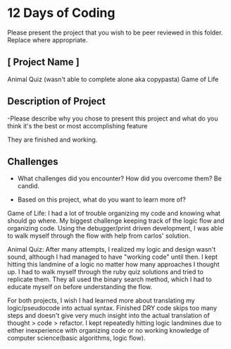 # 12 Days of Coding

Please present the project that you wish to be peer reviewed in this folder. Replace where appropriate.

## [ Project Name ]
Animal Quiz (wasn't able to complete alone aka copypasta)
Game of Life

## Description of Project
-Please describe why you chose to present this project and what do you think it's the best or most accomplishing feature

They are finished and working.


## Challenges

- What challenges did you encounter? How did you overcome them? Be candid.

- Based on this project, what do you want to learn more of?

Game of Life: I had a lot of trouble organizing my code and knowing what should go where. My biggest challenge keeping track of the logic flow and organizing code. Using the debugger/print driven development, I was able to walk myself through the flow with help from carlos' solution. 

Animal Quiz: After many attempts, I realized my logic and design wasn't sound, although I had managed to have "working code" until then. I kept hitting this landmine of a logic no matter how many approaches I thought up. I had to walk myself through the ruby quiz solutions and tried to replicate them. They all used the binary search method, which I had to educate myself on before understanding the flow.

For both projects, I wish I had learned more about translating my logic/pseudocode into actual syntax. Finished DRY code skips too many steps and doesn't give very much insight into the actual translation of thought > code > refactor.  I kept repeatedly hitting logic landmines due to either inexperience with organizing code or no working knowledge of computer science(basic algorithms, logic flow). 